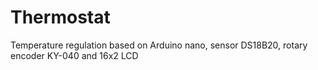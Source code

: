 # Thermostat
Temperature regulation based on Arduino nano, sensor DS18B20, rotary encoder KY-040 and 16x2 LCD
